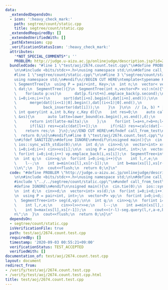 ```yaml
---
data:
  _extendedDependsOn:
  - icon: ':heavy_check_mark:'
    path: segtree/count/static.cpp
    title: segtree/count/static.cpp
  _extendedRequiredBy: []
  _extendedVerifiedWith: []
  _pathExtension: cpp
  _verificationStatusIcon: ':heavy_check_mark:'
  attributes:
    '*NOT_SPECIAL_COMMENTS*': ''
    PROBLEM: http://judge.u-aizu.ac.jp/onlinejudge/description.jsp?id=2674
  bundledCode: "#line 1 \"test/aoj/2674.count.test.cpp\"\n#define PROBLEM \"http://judge.u-aizu.ac.jp/onlinejudge/description.jsp?id=2674\"\
    \n\n#include <bits/stdc++.h>\nusing namespace std;\n\n#define call_from_test\n\
    #line 1 \"segtree/count/static.cpp\"\n\n#line 3 \"segtree/count/static.cpp\"\n\
    using namespace std;\n#endif\n//BEGIN CUT HERE\ntemplate<typename Key>\nstruct\
    \ SegmentTree{\n  using P = pair<int, Key>;\n  int n;\n  vector< vector<Key> >\
    \ dat;\n  SegmentTree(){}\n  SegmentTree(int n,vector<P> vs):n(n){\n    dat.assign(n<<1,vector<Key>());\n\
    \    for(auto p:vs)\n      dat[p.first+n].emplace_back(p.second);\n\n    for(int\
    \ i=0;i<n;i++)\n      sort(dat[i+n].begin(),dat[i+n].end());\n\n    for(int i=n-1;i;i--){\n\
    \      merge(dat[(i<<1)|0].begin(),dat[(i<<1)|0].end(),\n            dat[(i<<1)|1].begin(),dat[(i<<1)|1].end(),\n\
    \            back_inserter(dat[i]));\n    }\n  }\n\n  // [a, b) * [c, d)\n  inline\
    \ int query(int a,int b,Key c,Key d){\n    int res=0;\n    auto calc=[a,b,c,d](vector<Key>\
    \ &xs){\n      auto latte=lower_bound(xs.begin(),xs.end(),d);\n      auto malta=lower_bound(xs.begin(),xs.end(),c);\n\
    \      return int(latte-malta);\n    };\n    for(int l=a+n,r=b+n;l<r;l>>=1,r>>=1){\n\
    \      if(l&1) res+=calc(dat[l++]);\n      if(r&1) res+=calc(dat[--r]);\n    }\n\
    \    return res;\n  }\n};\n//END CUT HERE\n#ifndef call_from_test\nsigned main(){\n\
    \  return 0;\n}\n#endif\n#line 8 \"test/aoj/2674.count.test.cpp\"\n#undef call_from_test\n\
    \n#ifdef SANITIZE\n#define IGNORE\n#endif\n\nsigned main(){\n  cin.tie(0);\n \
    \ ios::sync_with_stdio(0);\n\n  int d;\n  cin>>d;\n  vector<int> xs(d);\n  for(int\
    \ i=0;i<d;i++) cin>>xs[i];\n\n  using P = pair<int, int>;\n  vector<P> vp;\n \
    \ for(int i=0;i<d;i++) vp.emplace_back(i,xs[i]);\n  SegmentTree<int> seg(d,vp);\n\
    \n  int q;\n  cin>>q;\n  for(int i=0;i<q;i++){\n    int l,r,e;\n    cin>>l>>r>>e;\n\
    \    l--;\n    int a=min(xs[l],xs[r-1]);\n    int b=max(xs[l],xs[r-1]);\n    cout<<(r-l)-seg.query(l,r,a-e,b+e+1)<<\"\
    \\n\";\n  }\n  cout<<flush;\n  return 0;\n}\n"
  code: "#define PROBLEM \"http://judge.u-aizu.ac.jp/onlinejudge/description.jsp?id=2674\"\
    \n\n#include <bits/stdc++.h>\nusing namespace std;\n\n#define call_from_test\n\
    #include \"../../segtree/count/static.cpp\"\n#undef call_from_test\n\n#ifdef SANITIZE\n\
    #define IGNORE\n#endif\n\nsigned main(){\n  cin.tie(0);\n  ios::sync_with_stdio(0);\n\
    \n  int d;\n  cin>>d;\n  vector<int> xs(d);\n  for(int i=0;i<d;i++) cin>>xs[i];\n\
    \n  using P = pair<int, int>;\n  vector<P> vp;\n  for(int i=0;i<d;i++) vp.emplace_back(i,xs[i]);\n\
    \  SegmentTree<int> seg(d,vp);\n\n  int q;\n  cin>>q;\n  for(int i=0;i<q;i++){\n\
    \    int l,r,e;\n    cin>>l>>r>>e;\n    l--;\n    int a=min(xs[l],xs[r-1]);\n\
    \    int b=max(xs[l],xs[r-1]);\n    cout<<(r-l)-seg.query(l,r,a-e,b+e+1)<<\"\\\
    n\";\n  }\n  cout<<flush;\n  return 0;\n}\n"
  dependsOn:
  - segtree/count/static.cpp
  isVerificationFile: true
  path: test/aoj/2674.count.test.cpp
  requiredBy: []
  timestamp: '2020-09-03 00:55:21+09:00'
  verificationStatus: TEST_ACCEPTED
  verifiedWith: []
documentation_of: test/aoj/2674.count.test.cpp
layout: document
redirect_from:
- /verify/test/aoj/2674.count.test.cpp
- /verify/test/aoj/2674.count.test.cpp.html
title: test/aoj/2674.count.test.cpp
---
```

